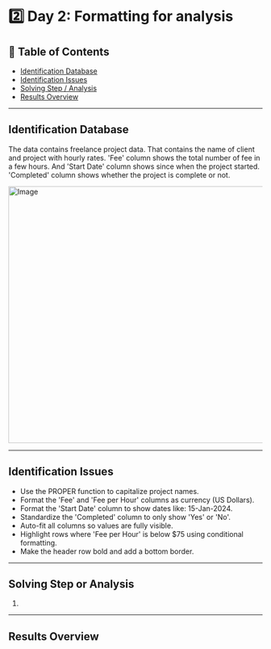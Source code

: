 # 2️⃣ Day 2: Formatting for analysis

## 📝 Table of Contents
  - [Identification Database](#identification-database)
  - [Identification Issues](#identification-issues)
  - [Solving Step / Analysis](#solving-step-or-analysis)
  - [Results Overview](#results-overview)

***

## Identification Database
  The data contains freelance project data. That contains the name of client and project with hourly rates. 'Fee' column shows the total number of fee in a few hours. And 'Start Date' column shows since when the project started. 'Completed' column shows whether the project is complete or not.
  
<img width="960" height="509" alt="Image" src="https://github.com/user-attachments/assets/94b0e9cc-2e2f-4026-9d41-be2f2f73a9a3" />

***

## Identification Issues
- Use the PROPER function to capitalize project names.
- Format the 'Fee' and 'Fee per Hour' columns as currency (US Dollars).
- Format the 'Start Date' column to show dates like: 15-Jan-2024.
- Standardize the 'Completed' column to only show 'Yes' or 'No'.
- Auto-fit all columns so values are fully visible.
- Highlight rows where 'Fee per Hour' is below $75 using conditional formatting.
- Make the header row bold and add a bottom border.

***

## Solving Step or Analysis
1. 
***


## Results Overview
